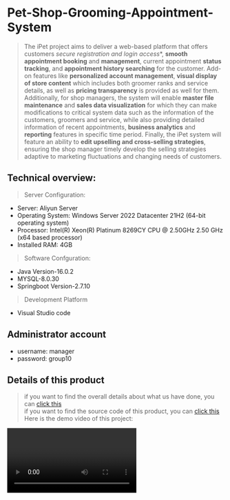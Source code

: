 # Pet-Shop-Grooming-Appointment-System
>   The iPet project aims to deliver a web-based platform that offers customers *secure registration and login access**, **smooth appointment booking** and **management**, current appointment **status tracking**, and **appointment history searching** for the customer. Add-on features like **personalized account management**, **visual display of store content** which includes both groomer ranks and service details, as well as **pricing transparency** is provided as well for them. Additionally, for shop managers, the system will enable **master file maintenance** and **sales data visualization** for which they can make modifications to critical system data such as the information of the customers, groomers and service, while also providing detailed information of recent appointments, **business analytics** and **reporting** features in specific time period. Finally, the iPet system will feature an ability to **edit upselling and cross-selling strategies**, ensuring the shop manager timely develop the selling strategies adaptive to marketing fluctuations and changing needs of customers.

## Technical overview: 
> Server Configuration:
  + Server: Aliyun Server 
  + Operating System: Windows Server 2022 Datacenter 21H2 (64-bit operating system) 
  + Processor: Intel(R) Xeon(R) Platinum 8269CY CPU @ 2.50GHz 2.50 GHz (x64 based processor)
  + Installed RAM: 4GB
> Software Confguration: 
  + Java Version-16.0.2
  + MYSQL-8.0.30
  + Springboot Version-2.7.10
> Development Platform
  +  Visual Studio code 

## Administrator account
+ username: manager
+ password: group10
  
## Details of this product
> if you want to find the overall details about what us have done, you can [click this]()<br>
> if you want to find the source code of this product, you can [click this]() <br>
> Here is the demo video of this project: <br>
<video>
  <video width="854" height="480" controls>
  <source src="your_video_path.mp4" type="video/mp4">
  Your Explorer does not support HTML5 Video Tags.
</video>


